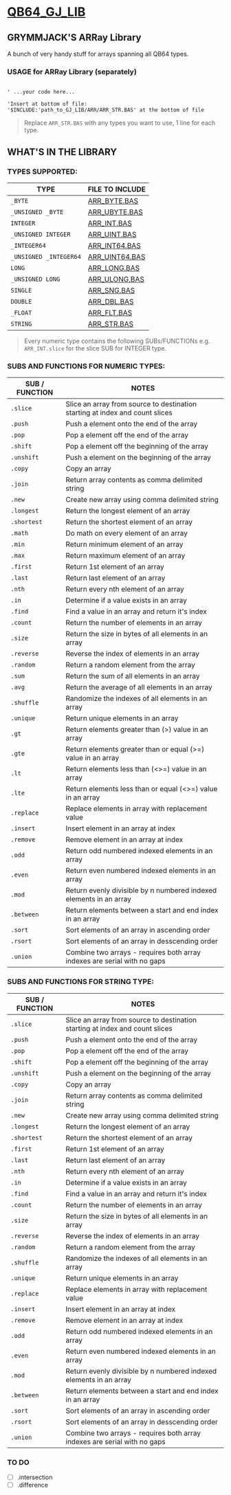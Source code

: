 # [QB64_GJ_LIB](../README.md)
## GRYMMJACK'S ARRay Library

A bunch of very handy stuff for arrays spanning all QB64 types.

### USAGE for ARRay Library (separately)
```basic

' ...your code here...

'Insert at bottom of file: 
'$INCLUDE:'path_to_GJ_LIB/ARR/ARR_STR.BAS' at the bottom of file
```

> Replace `ARR_STR.BAS` with any types you want to use, 1 line for each type.


## WHAT'S IN THE LIBRARY

### TYPES SUPPORTED:
| TYPE | FILE TO INCLUDE |
|------|-----------------|
| `_BYTE` | [ARR_BYTE.BAS](ARR_BYTE.BAS) |
| `_UNSIGNED _BYTE` | [ARR_UBYTE.BAS](ARR_UBYTE.BAS) |
| `INTEGER` | [ARR_INT.BAS](ARR_INT.BAS) |
| `_UNSIGNED INTEGER` | [ARR_UINT.BAS](ARR_UINT.BAS) |
| `_INTEGER64` | [ARR_INT64.BAS](ARR_INT64.BAS) |
| `_UNSIGNED _INTEGER64` | [ARR_UINT64.BAS](ARR_UINT64.BAS) |
| `LONG` | [ARR_LONG.BAS](ARR_LONG.BAS) |
| `_UNSIGNED LONG` | [ARR_ULONG.BAS](ARR_ULONG.BAS) |
| `SINGLE` | [ARR_SNG.BAS](ARR_SNG.BAS) |
| `DOUBLE` | [ARR_DBL.BAS](ARR_DBL.BAS) |
| `_FLOAT` | [ARR_FLT.BAS](ARR_FLT.BAS) |
| `STRING` | [ARR_STR.BAS](ARR_STR.BAS) |

> Every numeric type contains the following SUBs/FUNCTIONs
> e.g. `ARR_INT.slice` for the slice SUB for INTEGER type.

### SUBS AND FUNCTIONS FOR NUMERIC TYPES:
| SUB / FUNCTION | NOTES |
|----------------|-------|
| `.slice` | Slice an array from source to destination starting at index and count slices |
| `.push` | Push a element onto the end of the array |
| `.pop` | Pop a element off the end of the array |
| `.shift` | Pop a element off the beginning of the array |
| `.unshift` | Push a element on the beginning of the array |
| `.copy` | Copy an array |
| `.join` | Return array contents as comma delimited string |
| `.new` | Create new array using comma delimited string |
| `.longest` | Return the longest element of an array |
| `.shortest` | Return the shortest element of an array |
| `.math` | Do math on every element of an array |
| `.min` | Return minimum element of an array |
| `.max` | Return maximum element of an array |
| `.first` | Return 1st element of an array |
| `.last` | Return last element of an array |
| `.nth` | Return every nth element of an array |
| `.in` | Determine if a value exists in an array |
| `.find` | Find a value in an array and return it's index |
| `.count` | Return the number of elements in an array |
| `.size` | Return the size in bytes of all elements in an array |
| `.reverse` | Reverse the index of elements in an array |
| `.random` | Return a random element from the array |
| `.sum` | Return the sum of all elements in an array |
| `.avg` | Return the average of all elements in an array |
| `.shuffle` | Randomize the indexes of all elements in an array |
| `.unique` | Return unique elements in an array |
| `.gt` | Return elements greater than (>) value in an array |
| `.gte` | Return elements greater than or equal (>=) value in an array |
| `.lt` | Return elements less than (<>=) value in an array |
| `.lte` | Return elements less than or equal (<>=) value in an array |
| `.replace` | Replace elements in array with replacement value |
| `.insert` | Insert element in an array at index |
| `.remove` | Remove element in an array at index |
| `.odd` | Return odd numbered indexed elements in an array |
| `.even` | Return even numbered indexed elements in an array |
| `.mod` | Return evenly divisible by n numbered indexed elements in an array |
| `.between` | Return elements between a start and end index in an array |
| `.sort` | Sort elements of an array in ascending order |
| `.rsort` | Sort elements of an array in desscending order |
| `.union` | Combine two arrays - requires both array indexes are serial with no gaps |

### SUBS AND FUNCTIONS FOR STRING TYPE:
| SUB / FUNCTION | NOTES |
|----------------|-------|
| `.slice` | Slice an array from source to destination starting at index and count slices |
| `.push` | Push a element onto the end of the array |
| `.pop` | Pop a element off the end of the array |
| `.shift` | Pop a element off the beginning of the array |
| `.unshift` | Push a element on the beginning of the array |
| `.copy` | Copy an array |
| `.join` | Return array contents as comma delimited string |
| `.new` | Create new array using comma delimited string |
| `.longest` | Return the longest element of an array |
| `.shortest` | Return the shortest element of an array |
| `.first` | Return 1st element of an array |
| `.last` | Return last element of an array |
| `.nth` | Return every nth element of an array |
| `.in` | Determine if a value exists in an array |
| `.find` | Find a value in an array and return it's index |
| `.count` | Return the number of elements in an array |
| `.size` | Return the size in bytes of all elements in an array |
| `.reverse` | Reverse the index of elements in an array |
| `.random` | Return a random element from the array |
| `.shuffle` | Randomize the indexes of all elements in an array |
| `.unique` | Return unique elements in an array |
| `.replace` | Replace elements in array with replacement value |
| `.insert` | Insert element in an array at index |
| `.remove` | Remove element in an array at index |
| `.odd` | Return odd numbered indexed elements in an array |
| `.even` | Return even numbered indexed elements in an array |
| `.mod` | Return evenly divisible by n numbered indexed elements in an array |
| `.between` | Return elements between a start and end index in an array |
| `.sort` | Sort elements of an array in ascending order |
| `.rsort` | Sort elements of an array in desscending order |
| `.union` | Combine two arrays - requires both array indexes are serial with no gaps |


### TO DO
- [ ] .intersection
- [ ] .difference